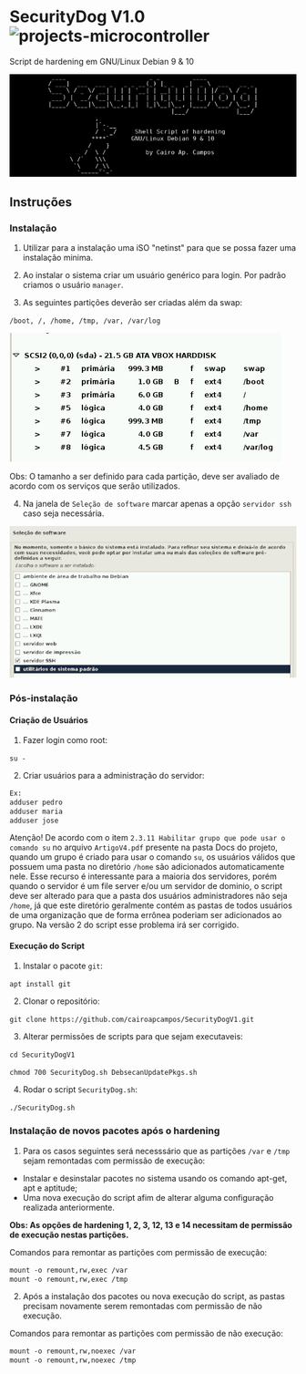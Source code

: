 # SecurityDog V1.0 ![projects-microcontroller](https://img.shields.io/badge/script-shell-blue)
Script de hardening em GNU/Linux Debian 9 & 10

![Initial Screen](https://github.com/cairoapcampos/SecurityDogV1/raw/master/img.png)

## Instruções
### Instalação

1. Utilizar para a instalação uma iSO "netinst" para que se possa fazer uma instalação minima.

2. Ao instalar o sistema criar um usuário genérico para login. Por padrão criamos o usuário `manager`.

3. As seguintes partições deverão ser criadas além da swap:

`/boot, /, /home, /tmp, /var, /var/log`

![Initial Screen](https://github.com/cairoapcampos/SecurityDogV1/raw/master/img2.png)

Obs: O tamanho a ser definido para cada partição, deve ser avaliado de acordo com os serviços que serão utilizados.

4. Na janela de `Seleção de software` marcar apenas a opção `servidor ssh` caso seja necessária.

![Initial Screen](https://github.com/cairoapcampos/SecurityDogV1/raw/master/img3.png)

### Pós-instalação

#### Criação de Usuários

1. Fazer login como root:

`su -`

2. Criar usuários para a administração do servidor:

```
Ex:
adduser pedro 
adduser maria
adduser jose
```
Atenção! De acordo com o item `2.3.11 Habilitar grupo que pode usar o comando su` no arquivo `ArtigoV4.pdf` presente na pasta Docs do projeto, quando um grupo é criado para usar o comando `su`, os usuários válidos que possuem uma pasta no diretório `/home` são adicionados automaticamente nele. Esse recurso é interessante para a maioria dos servidores, porém quando o servidor é um file server e/ou um servidor de dominio, o script deve ser alterado para que a pasta dos usuários administradores não seja `/home`, já que este diretório geralmente contém as pastas de todos usuários de uma organização que de forma errônea poderiam ser adicionados ao grupo. Na versão 2 do script esse problema irá ser corrigido.  

#### Execução do Script

1. Instalar o pacote `git`:

`apt install git`

2. Clonar o repositório:

`git clone https://github.com/cairoapcampos/SecurityDogV1.git`

3. Alterar permissões de scripts para que sejam executaveis:

`cd SecurityDogV1`

`chmod 700 SecurityDog.sh DebsecanUpdatePkgs.sh`

4. Rodar o script `SecurityDog.sh`:

`./SecurityDog.sh`


### Instalação de novos pacotes após o hardening

1. Para os casos seguintes será necesssário que as partições `/var` e `/tmp` sejam remontadas com permissão de execução:

* Instalar e desinstalar pacotes no sistema usando os comando apt-get, apt e aptitude;
* Uma nova execução do script afim de alterar alguma configuração realizada anteriormente.

**Obs: As opções de hardening 1, 2, 3, 12, 13 e 14 necessitam de permissão de execução nestas partições.**

Comandos para remontar as partições com permissão de execução:

```
mount -o remount,rw,exec /var
mount -o remount,rw,exec /tmp
```
2. Após a instalação dos pacotes ou nova execução do script, as pastas precisam novamente serem remontadas com permissão de não execução.

Comandos para remontar as partições com permissão de não execução:

```
mount -o remount,rw,noexec /var
mount -o remount,rw,noexec /tmp
```

